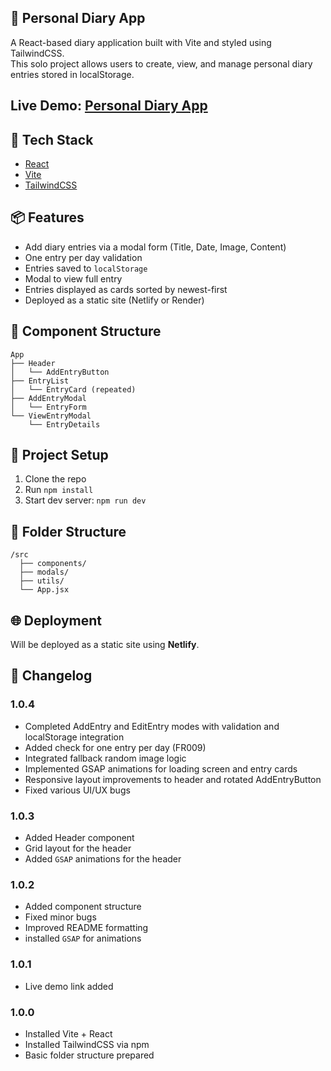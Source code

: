## 📝 Personal Diary App

A React-based diary application built with Vite and styled using TailwindCSS.  
This solo project allows users to create, view, and manage personal diary entries stored in localStorage.  

## Live Demo: [Personal Diary App](https://wbspersonaldairy.netlify.app/)

## 🚀 Tech Stack

- [React](https://react.dev/)
- [Vite](https://vitejs.dev/)
- [TailwindCSS](https://tailwindcss.com/)

## 📦 Features

- Add diary entries via a modal form (Title, Date, Image, Content)
- One entry per day validation
- Entries saved to `localStorage`
- Modal to view full entry
- Entries displayed as cards sorted by newest-first
- Deployed as a static site (Netlify or Render)

## 🧠 Component Structure

```
App
├── Header
│   └── AddEntryButton
├── EntryList
│   └── EntryCard (repeated)
├── AddEntryModal
│   └── EntryForm
└── ViewEntryModal
    └── EntryDetails
```

## 📂 Project Setup

1. Clone the repo  
2. Run `npm install`  
3. Start dev server: `npm run dev`

## 📁 Folder Structure

```
/src
  ├── components/
  ├── modals/
  ├── utils/
  └── App.jsx
```

## 🌐 Deployment

Will be deployed as a static site using **Netlify**.

## 📜 Changelog

### 1.0.4

- Completed AddEntry and EditEntry modes with validation and localStorage integration
- Added check for one entry per day (FR009)
- Integrated fallback random image logic
- Implemented GSAP animations for loading screen and entry cards
- Responsive layout improvements to header and rotated AddEntryButton
- Fixed various UI/UX bugs

### 1.0.3

- Added Header component
- Grid layout for the header
- Added `GSAP` animations for the header

### 1.0.2

- Added component structure
- Fixed minor bugs
- Improved README formatting
- installed `GSAP` for animations

### 1.0.1 

- Live demo link added

### 1.0.0

- Installed Vite + React  
- Installed TailwindCSS via npm  
- Basic folder structure prepared

